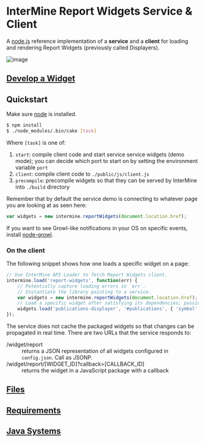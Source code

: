 # InterMine Report Widgets Service & Client

A [node.js](http://nodejs.org/) reference implementation of a **service** and a **client** for loading and rendering Report Widgets (previously called Displayers).

![image](https://github.com/intermine/intermine-report-widgets/raw/master/example.png)

## [Develop a Widget](http://intermine.readthedocs.org/en/latest/embedding/report-widgets/?highlight=report%20widget#develop-a-widget)

## Quickstart

Make sure [node](https://github.com/joyent/node/wiki/Installation) is installed.

```bash
$ npm install
$ ./node_modules/.bin/cake [task]
```

Where `[task]` is one of:

1. `start`: compile client code and start service service widgets (demo mode); you can decide which port to start on by setting the environment variable `port`
1. `client`: compile client code to `./public/js/client.js`
1. `precompile`: precompile widgets so that they can be served by InterMine into `./build` directory

Remember that by default the service demo is connecting to whatever page you are looking at as seen here:

```javascript
var widgets = new intermine.reportWidgets(document.location.href);
```

If you want to see Growl-like notifications in your OS on specific events, install [node-growl](https://github.com/visionmedia/node-growl).

### On the client

The following snippet shows how one loads a specific widget on a page:

```javascript
// Use InterMine API Loader to fetch Report Widgets client.
intermine.load('report-widgets', function(err) {
    // Potentially capture loading errors in `err`.
    // Instantiate the library pointing to a service.
    var widgets = new intermine.reportWidgets(document.location.href);
    // Load a specific widget after satisfying its dependencies; passing target & extra config.
    widgets.load('publications-displayer', '#publications', { 'symbol': 'zen' });
});
```

The service does not cache the packaged widgets so that changes can be propagated in real time. There are two URLs that the service responds to:

<dl>
    <dt>/widget/report</dt>
    <dd>returns a JSON representation of all widgets configured in <code>config.json</code>. Call as JSONP.</dd>
    <dt>/widget/report/[WIDGET_ID]?callback=[CALLBACK_ID]</dt>
    <dd>returns the widget in a JavaScript package with a callback</dd>
</dl>

## [Files](https://github.com/intermine/intermine-report-widgets/blob/master/docs/FILES.md)

## [Requirements](https://github.com/intermine/intermine-report-widgets/blob/master/docs/REQUIREMENTS.md)

## [Java Systems](https://github.com/intermine/intermine-report-widgets/blob/master/docs/JAVA.md)